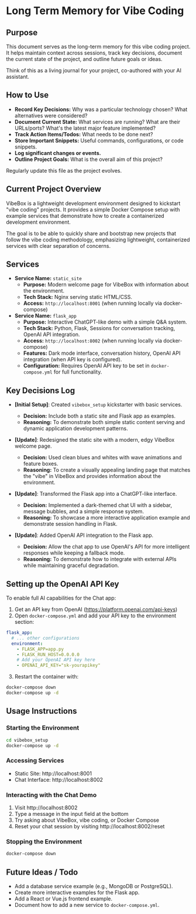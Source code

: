 # Long Term Memory for Vibe Coding

## Purpose

This document serves as the long-term memory for this vibe coding project. It helps maintain context across sessions, track key decisions, document the current state of the project, and outline future goals or ideas.

Think of this as a living journal for your project, co-authored with your AI assistant.

## How to Use

*   **Record Key Decisions:** Why was a particular technology chosen? What alternatives were considered?
*   **Document Current State:** What services are running? What are their URLs/ports? What's the latest major feature implemented?
*   **Track Action Items/Todos:** What needs to be done next?
*   **Store Important Snippets:** Useful commands, configurations, or code snippets.
*   **Log significant changes or events.**
*   **Outline Project Goals:** What is the overall aim of this project?

Regularly update this file as the project evolves.

## Current Project Overview

VibeBox is a lightweight development environment designed to kickstart "vibe coding" projects. It provides a simple Docker Compose setup with example services that demonstrate how to create a containerized development environment.

The goal is to be able to quickly share and bootstrap new projects that follow the vibe coding methodology, emphasizing lightweight, containerized services with clear separation of concerns.

## Services

*   **Service Name:** `static_site`
    *   **Purpose:** Modern welcome page for VibeBox with information about the environment.
    *   **Tech Stack:** Nginx serving static HTML/CSS.
    *   **Access:** `http://localhost:8001` (when running locally via docker-compose)
*   **Service Name:** `flask_app`
    *   **Purpose:** Interactive ChatGPT-like demo with a simple Q&A system.
    *   **Tech Stack:** Python, Flask, Sessions for conversation tracking, OpenAI API integration.
    *   **Access:** `http://localhost:8002` (when running locally via docker-compose)
    *   **Features:** Dark mode interface, conversation history, OpenAI API integration (when API key is configured).
    *   **Configuration:** Requires OpenAI API key to be set in `docker-compose.yml` for full functionality.

## Key Decisions Log

*   **[Initial Setup]**: Created `vibebox_setup` kickstarter with basic services.
    *   **Decision:** Include both a static site and Flask app as examples.
    *   **Reasoning:** To demonstrate both simple static content serving and dynamic application development patterns.

*   **[Update]**: Redesigned the static site with a modern, edgy VibeBox welcome page.
    *   **Decision:** Used clean blues and whites with wave animations and feature boxes.
    *   **Reasoning:** To create a visually appealing landing page that matches the "vibe" in VibeBox and provides information about the environment.

*   **[Update]**: Transformed the Flask app into a ChatGPT-like interface.
    *   **Decision:** Implemented a dark-themed chat UI with a sidebar, message bubbles, and a simple response system.
    *   **Reasoning:** To showcase a more interactive application example and demonstrate session handling in Flask.

*   **[Update]**: Added OpenAI API integration to the Flask app.
    *   **Decision:** Allow the chat app to use OpenAI's API for more intelligent responses while keeping a fallback mode.
    *   **Reasoning:** To demonstrate how to integrate with external APIs while maintaining graceful degradation.

## Setting up the OpenAI API Key

To enable full AI capabilities for the Chat app:

1. Get an API key from OpenAI (https://platform.openai.com/api-keys)
2. Open `docker-compose.yml` and add your API key to the environment section:

```yaml
flask_app:
  # ... other configurations
  environment:
    - FLASK_APP=app.py
    - FLASK_RUN_HOST=0.0.0.0
    # Add your OpenAI API key here
    - OPENAI_API_KEY="sk-yourapikey"
```

3. Restart the container with:

```bash
docker-compose down
docker-compose up -d
```

## Usage Instructions

### Starting the Environment

```bash
cd vibebox_setup
docker-compose up -d
```

### Accessing Services
- Static Site: http://localhost:8001
- Chat Interface: http://localhost:8002

### Interacting with the Chat Demo
1. Visit http://localhost:8002
2. Type a message in the input field at the bottom
3. Try asking about VibeBox, vibe coding, or Docker Compose
4. Reset your chat session by visiting http://localhost:8002/reset

### Stopping the Environment

```bash
docker-compose down
```

## Future Ideas / Todo

*   Add a database service example (e.g., MongoDB or PostgreSQL).
*   Create more interactive examples for the Flask app.
*   Add a React or Vue.js frontend example.
*   Document how to add a new service to `docker-compose.yml`.
